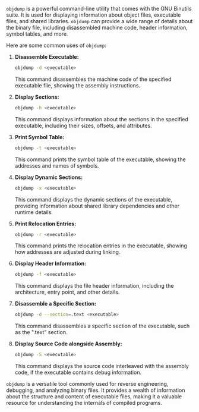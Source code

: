 `objdump` is a powerful command-line utility that comes with the GNU Binutils suite. It is used for displaying information about object files, executable files, and shared libraries. `objdump` can provide a wide range of details about the binary file, including disassembled machine code, header information, symbol tables, and more.

Here are some common uses of `objdump`:

1. **Disassemble Executable:**
   ```bash
   objdump -d <executable>
   ```
   This command disassembles the machine code of the specified executable file, showing the assembly instructions.

2. **Display Sections:**
   ```bash
   objdump -h <executable>
   ```
   This command displays information about the sections in the specified executable, including their sizes, offsets, and attributes.

3. **Print Symbol Table:**
   ```bash
   objdump -t <executable>
   ```
   This command prints the symbol table of the executable, showing the addresses and names of symbols.

4. **Display Dynamic Sections:**
   ```bash
   objdump -x <executable>
   ```
   This command displays the dynamic sections of the executable, providing information about shared library dependencies and other runtime details.

5. **Print Relocation Entries:**
   ```bash
   objdump -r <executable>
   ```
   This command prints the relocation entries in the executable, showing how addresses are adjusted during linking.

6. **Display Header Information:**
   ```bash
   objdump -f <executable>
   ```
   This command displays the file header information, including the architecture, entry point, and other details.

7. **Disassemble a Specific Section:**
   ```bash
   objdump -d --section=.text <executable>
   ```
   This command disassembles a specific section of the executable, such as the ".text" section.

8. **Display Source Code alongside Assembly:**
   ```bash
   objdump -S <executable>
   ```
   This command displays the source code interleaved with the assembly code, if the executable contains debug information.

`objdump` is a versatile tool commonly used for reverse engineering, debugging, and analyzing binary files. It provides a wealth of information about the structure and content of executable files, making it a valuable resource for understanding the internals of compiled programs.